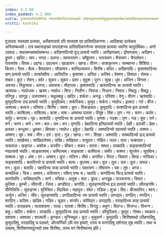 ```yaml
---
index: 4.2.80
index_padded: 4.2.080
sutra: वुञ्छण्कठजिलसैनिरढ ण्ययफक्फिञिञ्ञ्यकक्ठको ऽरीहणकृशाश्वर्श्यकुमुदकाशतृणप्रेक्षाऽश्मसखिसङ्काशबलपक्षकर्णसुतङ्गमप्रगदिन्वराहकुमुदाऽदिभ्यः
vritti: kashika

---
```

वुञादयः स्पतदश प्रत्ययाः, अरीहणादयो ऽपि सप्तदश एव प्रातिपदिकगणाः। आदिशब्दः प्रत्येकम् अभिसम्बध्यते। तत्र यथासङ्ख्यं सप्तदशभ्यः प्रातिपदिकगणेभ्यः सप्तदश प्रत्ययाः भवन्ति चातुरर्थिकाः। अणो ऽपवादः। यथासम्भवमर्थसम्बन्धः। अरीहणादिभ्यो वुञ् प्रत्ययो भवति। आरीहणकम्। द्रौघणकम्। अरीहण। द्रुघण। खदिर। सार। भगल। उलन्द। साम्परायण। क्रौष्ट्रायण। भास्त्रयण। मैत्रायण। त्रैगर्तायन। रायस्पोष। विपथ। उद्दण्ड। उदञ्चन। खाडायन। खण्ड। वीरण। काशकृत्स्न। जाम्बवन्त। शिंशिपा। किरण। रैवत। बैल्व। वैमतायन। सौसायन। शाण्दिल्यायन। शिरीष। बधिर। अरीहणादिः। कृशाश्वादिभ्यः छण् प्रत्ययो भवति। कार्शाश्वीयः। आरिष्टीयः। कृशाश्व। अरिष्ट। अरीश्व। वेश्मन्। विशाल। रोमक। शबल। कूट। रोमन्। वर्वर। सुकर। सूकर। प्रतर। सुदृश। पुरग। सुख। धूम। अजिन। विनता। अवनत। विकुघास। अरुस्। अवयास। मौद्गल्य। कृशाश्वादिः। ऋश्यादिभ्यः कः प्रत्ययो भवति। ऋश्यकः। न्यग्रोधकः। ऋश्य। न्यग्रोध। शिरा। निलीन। निवास। निधान। निवात। निबद्ध। विबद्ध। परिगूढ। उपगूढ। उत्तराश्मन्। स्थूलबाहु। खदिर। शर्करा। अनडुः। परिवंश। वेणु। वीरण। ऋश्यादिः। कुमुदादिभ्यः ठच् प्रत्ययो भवति। कुमुदिकम्। शर्करिकम्। कुमुद। शर्करा। न्यग्रोध। इत्कट। गर्त। बीज। अश्वत्थ। बल्वज। परिवाप। शिरीष। यवाष। कूप। विकङ्कत। कुमुदादिः। काशादिभ्य इलः प्रत्ययो भवति। काशिलम्। वाशिलम्। काश। वाश। अश्वत्थ पलाश। पीयूष। विश। तृण। नर। चरण। कर्दम। कर्पूर। कण्टक। गृह। काशादिः। तृणादिभ्यः शः प्रत्ययो भवति। तृणशः। नडशः। तृण। नड। बुस। पर्ण। वर्ण। चरण। अर्ण। जन। बल। लव। वन। तृणादिः। प्रेक्षादिभ्य इनिप्रत्ययो भवति। प्रेक्षी। हलकी। प्रेक्षा। हलका। बन्धुका। ध्रुवका। क्षिपका। न्यग्रोध। इर्कुट। प्रेक्षादिः। अश्मादिभ्यो रप्रत्ययो भवति। अश्मरः। अश्मन्। यूष। रूष। मीन। दर्भ। वृन्द। गुड। खण्ड। नग। शिखा। अश्मादिः। सख्यादिभ्यो ढञ् प्रत्ययो भवति। साखेयम्। साखिदत्तेयम्। सखि। सखिदत्त। वायुदत्त। गोहित। भल्ल। पाल। चक्रपाल। चक्रवाल। छङ्गल। अशोक। करवीर। सीकर। सकर। सरस। समल। सख्यादिः। सङ्काशादिभ्यो ण्यप्रत्ययो भवति। साङ्काश्यम्। कम्पिल्यम्। सङ्काश। काम्पिल्य। समीर। कश्मर। शूरसेन। सुपथिन्। सक्थच। यूप। अंश। एग। अश्मन्। कूट। मलिन। तीर्थ। अगस्ति। विरत। चिकार। विरह। नासिका। सङ्काशादिः। बलादिभ्यो यः प्रत्ययो भवति। बल्यः। कुल्यम्। बल। वुल। तुल। उल। डुल। कवल। वन। कुल। बलादिः। पक्षादिभ्यः फक् प्रत्ययो भवति। पाक्षायणः। तौषायनः। पक्ष। तुष। अण्ड। कम्बलिक। चित्र। अश्मन्। अतिस्वन्। पथिन् पन्थ च। पक्षादिः। कर्णादिभ्यः फिञ् प्रत्ययो भवति। कार्णायनिः। वासिष्ठायनिः। कर्ण। वसिष्ठ। अलुश। शल। डुपद। अनडुह्र। पाञ्चजन्य। स्थिरा। कुलिश। कुम्भी। जीवन्ती। जित्व। अण्डीवत्। कर्णादिः। सुतङ्गमादिभ्य इञ् प्रत्ययो भवति। सौतङ्गमिः। मौनिचित्तिः। सुतङ्गम। मुनिचित्त। विप्रचित्त। महापुत्र। श्वेत। गडिक। शुक्र। विग्र। बीजवापिन्। श्वन्। अर्जुन। अजिर। जीव। सुतङ्गमादिः। प्रगदिन्नादिभ्यः ज्यः प्रत्ययो भवति। प्रागद्यम्। प्रगदिन्। मगदिन्। शरदिन्। कलिव। खडिव। गडिव। चूडार। मार्जार। कोविदार। प्रगद्यादिः। वराहादिभ्यः कक् प्रत्ययो भवति। वाराहकम्। पालाशकम्। वराह। पलाश। शिरीष। पिनद्ध। स्थूण। विदग्ध। विजग्ध। विभग्न। बाहु। खदिर। शर्करा। वराहादिः। कुमुदादिभ्यः ठक् प्रत्ययो भवति। कौमुदिकम्। कुमुद। गोमथ। रथकार। दशग्राम। अश्वत्थ। शाल्मली। कुण्डल। मुनिस्थूल। कूट। मुचुकर्ण। कुमुदादिः। शिरीषशब्दो ऽरीहणादिषु, कुमुदादिषु, वराहादिषु च पठ्यते, औत्सर्गिको ऽपि तत इष्यते, तस्य च वरणादिषु दर्शनाल् लुब् भवति। तथा च उक्तम्, शिरीषाणामदूरभवो ग्रामः शिरीषाः, तस्य वनं शिरीषवनम् इति।